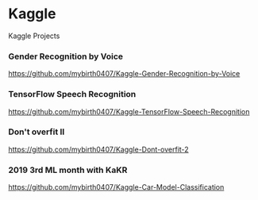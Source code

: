 # Kaggle
Kaggle Projects

### Gender Recognition by Voice
https://github.com/mybirth0407/Kaggle-Gender-Recognition-by-Voice

### TensorFlow Speech Recognition
https://github.com/mybirth0407/Kaggle-TensorFlow-Speech-Recognition

### Don't overfit II
https://github.com/mybirth0407/Kaggle-Dont-overfit-2

### 2019 3rd ML month with KaKR 
https://github.com/mybirth0407/Kaggle-Car-Model-Classification
